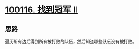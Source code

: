 # [100116. 找到冠军 II](https://leetcode.cn/problems/find-champion-ii/description/)

## 思路
遍历所有边后得到所有被打败的队伍，然后知道哪些队伍没有被打败。
